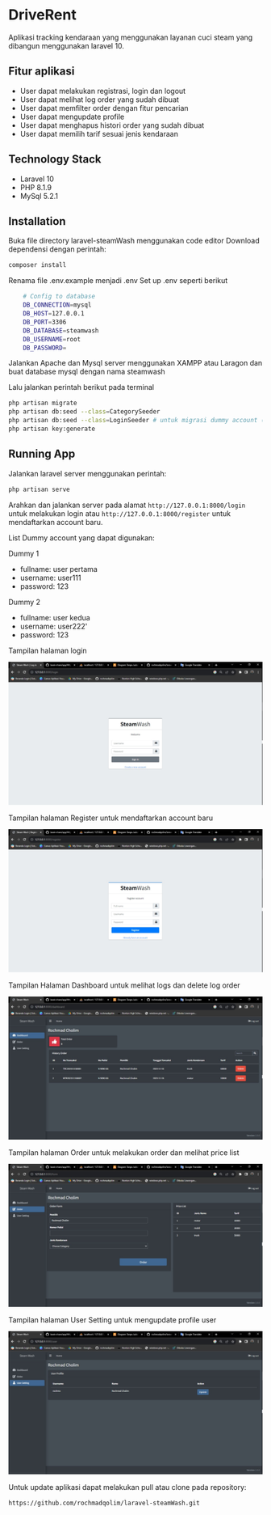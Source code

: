 # DriveRent

Aplikasi tracking kendaraan yang menggunakan layanan cuci steam yang dibangun menggunakan laravel 10.

## Fitur aplikasi

-   User dapat melakukan registrasi, login dan logout
-   User dapat melihat log order yang sudah dibuat
-   User dapat memfilter order dengan fitur pencarian
-   User dapat mengupdate profile
-   User dapat menghapus histori order yang sudah dibuat
-   User dapat memilih tarif sesuai jenis kendaraan

## Technology Stack

-   Laravel 10
-   PHP 8.1.9
-   MySql 5.2.1

## Installation

Buka file directory laravel-steamWash menggunakan code editor
Download dependensi dengan perintah:

```sh
composer install
```

Renama file .env.example menjadi .env
Set up .env seperti berikut

```sh
    # Config to database
    DB_CONNECTION=mysql
    DB_HOST=127.0.0.1
    DB_PORT=3306
    DB_DATABASE=steamwash
    DB_USERNAME=root
    DB_PASSWORD=
```

Jalankan Apache dan Mysql server menggunakan XAMPP atau Laragon dan buat database mysql dengan nama steamwash

Lalu jalankan perintah berikut pada terminal

```sh
php artisan migrate
php artisan db:seed --class=CategorySeeder
php artisan db:seed --class=LoginSeeder # untuk migrasi dummy account (opsional)
php artisan key:generate
```

## Running App

Jalankan laravel server menggunakan perintah:

```sh
php artisan serve
```

Arahkan dan jalankan server pada alamat `http://127.0.0.1:8000/login` untuk melakukan login atau `http://127.0.0.1:8000/register` untuk mendaftarkan account baru.

List Dummy account yang dapat digunakan:

Dummy 1

-   fullname: user pertama
-   username: user111
-   password: 123

Dummy 2

-   fullname: user kedua
-   username: user222'
-   password: 123

Tampilan halaman login

![alt text](https://github.com/rochmadqolim/laravel-steamWash/blob/main/public/img/login.jpg?raw=true)

Tampilan halaman Register untuk mendaftarkan account baru

![alt text](https://github.com/rochmadqolim/laravel-steamWash/blob/main/public/img/register.jpg?raw=true)

Tampilan Halaman Dashboard untuk melihat logs dan delete log order

![alt text](https://github.com/rochmadqolim/laravel-steamWash/blob/main/public/img/dashboard.jpg?raw=true)

Tampilan halaman Order untuk melakukan order dan melihat price list

![alt text](https://github.com/rochmadqolim/laravel-steamWash/blob/main/public/img/order.jpg?raw=true)

Tampilan halaman User Setting untuk mengupdate profile user

![alt text](https://github.com/rochmadqolim/laravel-steamWash/blob/main/public/img/profile.jpg?raw=true)

Untuk update aplikasi dapat melakukan pull atau clone pada repository:

```sh
https://github.com/rochmadqolim/laravel-steamWash.git
```
